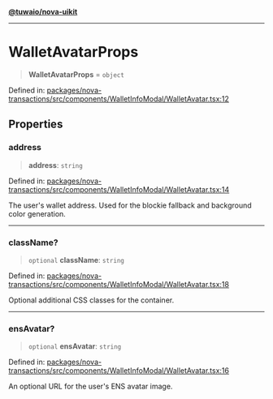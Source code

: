 [**@tuwaio/nova-uikit**](../../../README.md)

***

# WalletAvatarProps

> **WalletAvatarProps** = `object`

Defined in: [packages/nova-transactions/src/components/WalletInfoModal/WalletAvatar.tsx:12](https://github.com/TuwaIO/nova-uikit/blob/6dc34b098cacf0ae15cd1e41a47f4525a2a78768/packages/nova-transactions/src/components/WalletInfoModal/WalletAvatar.tsx#L12)

## Properties

### address

> **address**: `string`

Defined in: [packages/nova-transactions/src/components/WalletInfoModal/WalletAvatar.tsx:14](https://github.com/TuwaIO/nova-uikit/blob/6dc34b098cacf0ae15cd1e41a47f4525a2a78768/packages/nova-transactions/src/components/WalletInfoModal/WalletAvatar.tsx#L14)

The user's wallet address. Used for the blockie fallback and background color generation.

***

### className?

> `optional` **className**: `string`

Defined in: [packages/nova-transactions/src/components/WalletInfoModal/WalletAvatar.tsx:18](https://github.com/TuwaIO/nova-uikit/blob/6dc34b098cacf0ae15cd1e41a47f4525a2a78768/packages/nova-transactions/src/components/WalletInfoModal/WalletAvatar.tsx#L18)

Optional additional CSS classes for the container.

***

### ensAvatar?

> `optional` **ensAvatar**: `string`

Defined in: [packages/nova-transactions/src/components/WalletInfoModal/WalletAvatar.tsx:16](https://github.com/TuwaIO/nova-uikit/blob/6dc34b098cacf0ae15cd1e41a47f4525a2a78768/packages/nova-transactions/src/components/WalletInfoModal/WalletAvatar.tsx#L16)

An optional URL for the user's ENS avatar image.
